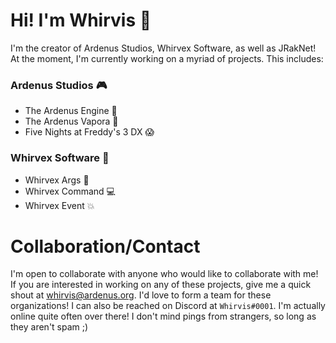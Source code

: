 # Hi! I'm Whirvis 👋
I'm the creator of Ardenus Studios, Whirvex Software, as well as JRakNet! At
the moment, I'm currently working on a myriad of projects. This includes:

### Ardenus Studios 🎮
 - The Ardenus Engine 🌌
 - The Ardenus Vapora 🔮
 - Five Nights at Freddy's 3 DX 😱

### Whirvex Software 💾
 - Whirvex Args 🎲
 - Whirvex Command 💻
 - Whirvex Event 💥

# Collaboration/Contact
I'm open to collaborate with anyone who would like to collaborate with me!
If you are interested in working on any of these projects, give me a quick
shout at <a href="mailto:whirvis@ardenus.org">whirvis@ardenus.org</a>. I'd
love to form a team for these organizations! I can also be reached on Discord
at ``Whirvis#0001``. I'm actually online quite often over there! I don't mind
pings from strangers, so long as they aren't spam ;)
